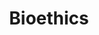 ---
title: Bioethics
longTitle: 'Bioethics'
tags:
- gccommon
broaderTerm:
- "[[Ethics]]"
french:
- "[[Bioethique]]"
relatedTerm:
- "[[Biomedical experiments]]"
usedFor:
- "[[Biomedical ethics]]"
- "[[Medical ethics]]"
---